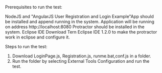 
Prerequisites to run the test:

NodeJS and "AngularJS User Registration and Login Example"App should be installed and append running in the system.
Application will be running on  address http://localhost:8080
Protractor should be installed in the system.
Eclipse IDE 
Download Tern Eclipse IDE 1.2.0 to make the protractor work in eclipse and configure it.



Steps to run the test:

1) Download LoginPage.js, Registration.js, runme.bat,conf.js in a folder.
2) Run the folder by selecting External Tools Configuration and run the test.
